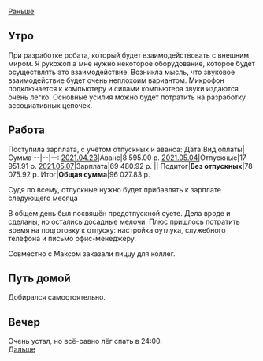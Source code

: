 [Раньше](2021.05.06.md)  
## Утро
При разработке робата, который будет взаимодействовать с внешним миром. Я рукожоп а мне нужно некоторое оборудование, которое будет осуществлять это взаимодействие. Возникла мысль, что звуковое взаимодействие будет очень неплохоим вариантом. Микрофон подключается к компьютеру и силами компьютера звуки издаются очень легко. Основные усилия можно будет потратить на разработку ассоциативных цепочек.
## Работа
Поступила зарплата, с учётом отпускных и аванса:
Дата|Вид оплаты|Сумма
--|--|--:
[2021.04.23](../04/2021.04.23.md)|Аванс|8 595.00 р.
[2021.05.04](2021.05.04.md)|Отпускные|17 951.91 р.
[2021.05.07](2021.05.07.md)|Зарплата|69 480.92 р.
||
Подитог|**Без отпускных**|78 075.92 р.
Итог|**Общая сумма**|96 027.83 р.

Судя по всему, отпускные нужно будет прибавлять к зарплате следующего месяца

В общем день был посвящён предотпускной суете. Дела вроде и сделаны, но остались досадные мелочи. Плюс пришлось потратить время на подготовку к отпуску: настройка оутлука, служебного телефона и письмо офис-менеджеру.

Совместно с Максом заказали пиццу для коллег.
## Путь домой
Добирался самостоятельно.
## Вечер
Очень устал, но всё-равно лёг спать в 24:00.  
[Дальше](2021.05.08.md)
